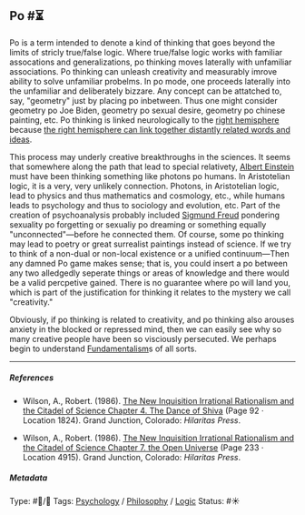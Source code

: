 ## Po  #⏳

Po is a term intended to denote a kind of thinking that goes beyond the limits of stricly true/false logic. Where true/false logic works with familiar assocations and generalizations, po thinking moves laterally with unfamiliar associations. Po thinking can unleash creativity and measurably imrove  ability to solve unfamiliar probelms. In po mode, one proceeds laterally into the unfamiliar and deliberately bizzare. Any concept can be attatched to, say, "geometry" just by placing po inbetween. Thus one might consider geometry po Joe Biden, geometry po sexual desire, geometry po chinese painting, etc. Po thinking is linked neurologically to the [right hemisphere](Right%20hemisphere.md) because [the right hemisphere can link together distantly related words and ideas](The%20right%20hemisphere%20can%20link%20together%20distantly%20related%20words%20and%20ideas.md).

This process may underly creative breakthroughs in the sciences. It seems that somewhere along the path that lead to special relativety, [Albert Einstein]() must have been thinking something like photons po humans. In Aristotelian logic, it is a very, very unlikely connection. Photons, in Aristotelian logic, lead to physics and thus mathematics and cosmology, etc., while humans leads to psychology and thus to sociology and evolution, etc. Part of the creation of psychoanalysis probably included [Sigmund Freud]() pondering sexuality po forgetting or sexualiy po dreaming or something equally "unconnected"—before he connected them. Of course, some po thinking may lead to poetry or great surrealist paintings instead of science. If we try to think of a non-dual or non-local existence or a unified continuum—Then any damned Po game makes sense; that is, you could insert a po between any two alledgedly seperate things or areas of knowledge and there would be a valid percpetive gained. There is no guarantee where po will land you, which is part of the justification for thinking it relates to the mystery we call "creativity." 

Obviously, if po thinking is related to creativity, and po thinking also arouses anxiety in the blocked or repressed mind, then we can easily see why so many creative people have been so visciously persecuted. We perhaps begin to understand [Fundamentalism](Fundamentalism.md)s of all sorts. 

---

##### References

* Wilson, A., Robert. (1986). [The New Inquisition Irrational Rationalism and the Citadel of Science Chapter 4. The Dance of Shiva](The%20New%20Inquisition%20Irrational%20Rationalism%20and%20the%20Citadel%20of%20Science%20Chapter%204.%20The%20Dance%20of%20Shiva.md) (Page 92 · Location 1824). Grand Junction, Colorado: *Hilaritas Press*.

* Wilson, A., Robert. (1986). [The New Inquisition Irrational Rationalism and the Citadel of Science Chapter 7. the Open Universe](The%20New%20Inquisition%20Irrational%20Rationalism%20and%20the%20Citadel%20of%20Science%20Chapter%207.%20the%20Open%20Universe.md) (Page 233 · Location 4915). Grand Junction, Colorado: *Hilaritas Press*.

##### Metadata

Type: #🔵/🔵 
Tags: [Psychology](Psychology.md) / [Philosophy](Philosophy.md) / [Logic](Logic.md) 
Status: #☀️ 
